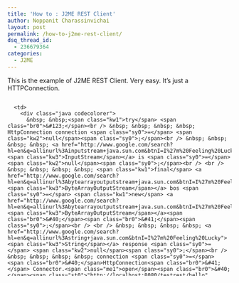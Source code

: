 ```yaml
---
title: 'How to : J2ME REST Client'
author: Noppanit Charassinvichai
layout: post
permalink: /how-to-j2me-rest-client/
dsq_thread_id:
  - 236679364
categories:
  - J2ME
---
```

This is the example of J2ME REST Client. Very easy. It&#8217;s just a HTTPConnection.

<div class="codecolorer-container java blackboard" style="overflow:auto;white-space:nowrap;width:100%;height:400px;">
  <table cellspacing="0" cellpadding="0">
    <tr>
      <td class="line-numbers">
        <div>
          1<br />2<br />3<br />4<br />5<br />6<br />7<br />8<br />9<br />10<br />11<br />12<br />13<br />14<br />15<br />16<br />17<br />18<br />19<br />20<br />21<br />22<br />23<br />24<br />25<br />26<br />27<br />28<br />29<br />30<br />
        </div>
      </td>
      
      <td>
        <div class="java codecolorer">
          &nbsp; &nbsp;<span class="kw1">try</span> <span class="br0">&#123;</span><br /> &nbsp; &nbsp; &nbsp; &nbsp; HttpConnection connection <span class="sy0">=</span> <span class="kw2">null</span><span class="sy0">;</span><br /> &nbsp; &nbsp; &nbsp; &nbsp; <a href="http://www.google.com/search?hl=en&q=allinurl%3Ainputstream+java.sun.com&btnI=I%27m%20Feeling%20Lucky"><span class="kw3">InputStream</span></a> is <span class="sy0">=</span> <span class="kw2">null</span><span class="sy0">;</span><br /> <br /> &nbsp; &nbsp; &nbsp; &nbsp; <span class="kw1">final</span> <a href="http://www.google.com/search?hl=en&q=allinurl%3Abytearrayoutputstream+java.sun.com&btnI=I%27m%20Feeling%20Lucky"><span class="kw3">ByteArrayOutputStream</span></a> bos <span class="sy0">=</span> <span class="kw1">new</span> <a href="http://www.google.com/search?hl=en&q=allinurl%3Abytearrayoutputstream+java.sun.com&btnI=I%27m%20Feeling%20Lucky"><span class="kw3">ByteArrayOutputStream</span></a><span class="br0">&#40;</span><span class="br0">&#41;</span><span class="sy0">;</span><br /> <br /> &nbsp; &nbsp; &nbsp; &nbsp; <a href="http://www.google.com/search?hl=en&q=allinurl%3Astring+java.sun.com&btnI=I%27m%20Feeling%20Lucky"><span class="kw3">String</span></a> response <span class="sy0">=</span> <span class="kw2">null</span><span class="sy0">;</span><br /> &nbsp; &nbsp; &nbsp; &nbsp; connection <span class="sy0">=</span> <span class="br0">&#40;</span>HttpConnection<span class="br0">&#41;</span> Connector.<span class="me1">open</span><span class="br0">&#40;</span><span class="st0">"http://localhost:8080/testrest/hello"</span>, Connector.<span class="me1">READ</span><span class="br0">&#41;</span><span class="sy0">;</span><br /> &nbsp; &nbsp; &nbsp; &nbsp; connection.<span class="me1">setRequestMethod</span><span class="br0">&#40;</span>HttpConnection.<span class="me1">GET</span><span class="br0">&#41;</span><span class="sy0">;</span> <span class="co1">// Get Method</span><br /> <br /> &nbsp; &nbsp; &nbsp; &nbsp; connection.<span class="me1">setRequestProperty</span><span class="br0">&#40;</span><span class="st0">"User-Agent"</span>, <span class="st0">"Profile/MIDP-2.0 Configuration/CLDC-1.1"</span><span class="br0">&#41;</span><span class="sy0">;</span><br /> <br /> &nbsp; &nbsp; &nbsp; &nbsp; <span class="kw1">if</span> <span class="br0">&#40;</span>connection.<span class="me1">getResponseCode</span><span class="br0">&#40;</span><span class="br0">&#41;</span> <span class="sy0">==</span> HttpConnection.<span class="me1">HTTP_OK</span><span class="br0">&#41;</span> <span class="br0">&#123;</span><br /> &nbsp; &nbsp; &nbsp; &nbsp; &nbsp; &nbsp; is <span class="sy0">=</span> connection.<span class="me1">openInputStream</span><span class="br0">&#40;</span><span class="br0">&#41;</span><span class="sy0">;</span><br /> <br /> &nbsp; &nbsp; &nbsp; &nbsp; &nbsp; &nbsp; <span class="kw1">if</span> <span class="br0">&#40;</span>is <span class="sy0">!=</span> <span class="kw2">null</span><span class="br0">&#41;</span> <span class="br0">&#123;</span><br /> &nbsp; &nbsp; &nbsp; &nbsp; &nbsp; &nbsp; &nbsp; &nbsp; <span class="kw4">int</span> ch <span class="sy0">=</span> <span class="sy0">-</span><span class="nu0">1</span><span class="sy0">;</span><br /> <br /> &nbsp; &nbsp; &nbsp; &nbsp; &nbsp; &nbsp; &nbsp; &nbsp; <span class="kw1">while</span> <span class="br0">&#40;</span><span class="br0">&#40;</span>ch <span class="sy0">=</span> is.<span class="me1">read</span><span class="br0">&#40;</span><span class="br0">&#41;</span><span class="br0">&#41;</span> <span class="sy0">!=</span> <span class="sy0">-</span><span class="nu0">1</span><span class="br0">&#41;</span> <span class="br0">&#123;</span><br /> &nbsp; &nbsp; &nbsp; &nbsp; &nbsp; &nbsp; &nbsp; &nbsp; &nbsp; &nbsp; bos.<span class="me1">write</span><span class="br0">&#40;</span>ch<span class="br0">&#41;</span><span class="sy0">;</span><br /> &nbsp; &nbsp; &nbsp; &nbsp; &nbsp; &nbsp; &nbsp; &nbsp; <span class="br0">&#125;</span><br /> <br /> &nbsp; &nbsp; &nbsp; &nbsp; &nbsp; &nbsp; &nbsp; &nbsp; response <span class="sy0">=</span> bos.<span class="me1">toString</span><span class="br0">&#40;</span><span class="br0">&#41;</span><span class="sy0">;</span> <span class="co1">// The XML Response</span><br /> <br /> &nbsp; &nbsp; &nbsp; &nbsp; &nbsp; &nbsp; <span class="br0">&#125;</span><br /> &nbsp; &nbsp; &nbsp; &nbsp; <span class="br0">&#125;</span><br /> &nbsp; &nbsp; <span class="br0">&#125;</span><span class="kw1">catch</span> <span class="br0">&#40;</span><a href="http://www.google.com/search?hl=en&q=allinurl%3Aexception+java.sun.com&btnI=I%27m%20Feeling%20Lucky"><span class="kw3">Exception</span></a> ex<span class="br0">&#41;</span><br /> &nbsp; &nbsp; <span class="br0">&#123;</span><br /> &nbsp; &nbsp; &nbsp; &nbsp; ex.<span class="me1">printStackTrace</span><span class="br0">&#40;</span><span class="br0">&#41;</span><span class="sy0">;</span><br /> &nbsp; &nbsp; <span class="br0">&#125;</span>
        </div>
      </td>
    </tr>
  </table>
</div>